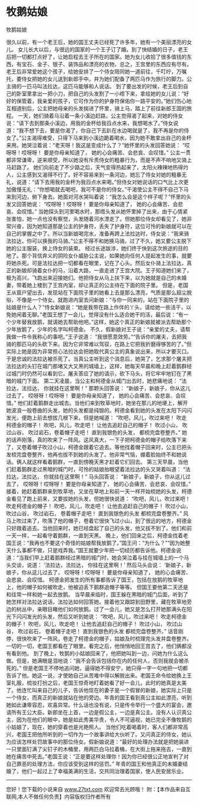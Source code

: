 # 牧鹅姑娘

牧鹅姑娘 

很久以前，有一个老王后，她的国王丈夫已经死了许多年，她有一个美丽漂亮的女儿。 
女儿长大以后，与很远的国家的一个王子订了婚。到了快结婚的日子，老王后把一切都打点好了，让她启程去王子所在的国家。她为女儿收拾了很多值钱的东西，有宝石、金子、银子、装饰品和漂亮的衣物，总之，王宫里的东西应有尽有。老王后非常爱她这个孩子，给她安排了一个侍女陪同她一道前往，千叮咛，万嘱托，要侍女把她的女儿送到新郎手中。并为她们配备了两匹马作为旅行的脚力。公主骑的一匹马叫法拉达，这匹马能够和人说话。 
到了要出发的时候，老王后到自己的卧室里拿出一把小刀，把自己的头发割了一小绺下来，拿给她的女儿说：“好好的保管着，我亲爱的孩子，它可作为你的护身符保佑你一路平安的。”她们伤心地互相道别后，公主把她母亲的头发揣进了怀里，骑上马，踏上了前往新郎王国的旅程。 
一天，她们骑着马沿着一条小溪边赶路，公主觉得渴了起来，对她的侍女说：“请下去到那条小溪边，用我的金杯给我舀点水来，我想喝水了。”侍女说道：“我不想下去，要是你渴了，你自己下去趴在水边喝就是了，我不再是你的侍女了。”公主渴得难受，只得下马来到小溪边跪着喝水，因为她不敢拿出自己的金杯来用。她哭泣着说：“老天呀！我这是变成什么了？”她怀里的头发回答她说： 
“哎呀呀！哎呀呀！ 
要是你母亲知道了， 
她的心会痛苦、会悲哀、会叹惜。” 
公主一贯都非常谦卑，逆来顺受，所以她没有斥责侍女的粗暴行为，而是不声不响地又骑上马赶路了。 
她们向前走了不少路之后，天气变得热起来了，太阳火辣辣地热得灼人，公主感到又渴得不行了。好不容易来到一条河边，她忘了侍女对她的粗暴无礼，说道：“请下去用我的金杯为我舀点水来喝。”但侍女对她说话的口气比上次更加傲慢无礼：“你想喝就去喝吧，我可不是你的侍女。”干渴使公主不得不自己下马来到河边，俯下身去。她面对河水哭叫着说：“我怎么会是这个样子呢？”怀里的头发又回答她说： 
“哎呀呀！哎呀呀！ 
要是你母亲知道了， 
她的心会痛苦、会悲哀、会叹惜。” 
当她探头到河里喝水时，那绺头发从她怀里掉了出来，由于心情紧张害怕，她一点也没有察觉，头发随着河水漂走了。但她那位侍女却看见了，她非常兴奋，因为她知道那是公主的护身符，丢失了护身符，这位可怜的新娘就可以在自己的掌握之中了。所以当新娘喝完水，准备再跨上法拉达时，侍女说：“我来骑法拉达，你可以换我的马骑。”公主不得不和她换马骑。过了不久，她又要公主脱下她的公主服装，换上侍女的装束。 
经过长途跋涉，她们终于快到这次旅途的目的地了。那个背信弃义的阴险女仆威胁公主说，如果她向任何人提起发生的事，就要将她杀死。可是法拉达把一切都看在眼里，记在了心头。然后女仆骑上法拉达，真正的新娘却骑着女仆的马，沿着大路，一直走进了王宫大院。王子知道她们来了，极为高兴，飞跑出来迎接她们。他把侍女从马上扶下来，以为她就是自己的未婚妻，带着她上楼到了王宫内室，却让真正的公主待在下面的院子里。 
但是，老国王从窗户望出去，发现站在下面院子里的她看上去是那么漂亮，气质是那么超尘脱俗，不像是一个侍女。就跑进内室去问新娘：“与你一同来的，站在下面院子里的姑娘是什么人？”侍女新娘说：“她是我带在路上作伴的丫头，请给她一些活干，以免她闲着无聊。”老国王想了一会儿，觉得没有什么适合她干的活，最后说：“有一个少年替我放鹅，就请她去帮助他吧。”这样，她这个真正的新娘就被派去帮助那个少年放鹅了，少年的名字叫柯德金。 
不久，假新娘对王子说：“亲爱的丈夫，请帮我做一件令我称心的事吧。”王子说道： 
“我很愿意效劳。”“告诉你的屠夫，去把我骑的那匹马的头砍下来。因为它非常难以驾驭，在路上它把我折磨得够苦的了。”但实际上她是因为非常担心法拉达会把她取代真公主的真象说出来，所以才要灭口。于是忠诚的法拉达被杀死了。当真公主听到这个消息后，她哭了，乞求那个屠夫把法拉达的头钉在城门那堵又大又黑的城墙上，这样，她每天早晨和晚上赶着鹅群经过城门时仍然可以看到它。屠夫答应了她的请示，砍下马头，将它牢牢地钉在了黑暗的城门下面。 
第二天凌晨，当公主和柯德金从城门出去时，她悲痛地说： 
“法拉达，法拉达， 
你就挂在这里啊！” 
那颗头回答说： 
“新娘子，新娘子，你从这儿过去了， 
哎呀呀！哎呀呀！ 
要是你母亲知道了， 
她的心会痛苦、会悲哀、会叹惜。” 
他们赶着鹅群走出城去。当他们来到牧草地时，她坐在那儿的地埂上，解开她波浪一般卷曲的头发，她的头发都是纯银的。柯德金看到她的头发在太阳下闪闪发光，便跑上前去想拔几根下来，但是她喊道： 
“吹吧，风儿，吹过来吧！ 
吹走柯德金的帽子！ 
吹吧，风儿，吹走吧！ 
让他去追赶自己的帽子！ 
吹过小山， 
吹过山谷， 
吹过岩石，卷着帽子走吧！ 
直到我银色的头发， 
都梳完盘卷整齐。” 
她的话声刚落，真的吹来了一阵风。这风真大，一下子把柯德金的帽子给吹落下来了，又卷着帽子吹过小山，柯德金跟着它追去。等他找着帽子回来时，公主已把头发梳完盘卷整齐，他再也拔不到她的头发了。他非常气恼，绷着脸始终不和她说话。俩人就这样看着鹅群，一直到傍晚天黑才赶着它们回去。 
第三天早晨，当他们赶着鹅群走过黑暗的城门时，可怜的姑娘抬眼望着法拉达的头又哭着叫道： 
“法拉达，法拉达， 
你就挂在这里啊！” 
马头回答说： 
“新娘子，新娘子，你从这儿过去了， 
哎呀呀！哎呀呀！ 
要是你母亲知道了， 
她的心会痛苦、会悲哀、会叹惜。” 
接着，她赶着鹅群来到牧草地，又坐在草地上和前一天一样开始梳她的头发，柯德金看见了跑上前来，又要拔她的头发，但她很快说道： 
“吹吧，风儿，吹过来吧！ 
吹走柯德金的帽子！ 
吹吧，风儿，吹走吧！ 
让他去追赶自己的帽子！ 
吹过小山， 
吹过山谷， 
吹过岩石， 
卷着帽子走吧！ 
直到我银色的头发 
都梳完盘卷整齐。” 
风马上吹过来了，吹落了他的帽子，卷着它很快飞过小山，到了很远的地方，柯德金只好跟着追去。当他回来时，她已经盘起了自己的头发，他又拔不到了。他们和前一天一样，一起看守着鹅群，一直到天黑。 
晚上，他们回来之后，柯德金找着老国王说：“我再也不要这个奇怪的姑娘帮我放鹅了。”国王问：“为什么？”“因为她整天什么事都不做，只是戏弄我。”国王就要少年把一切经历都告诉他。柯德金说道：“当我们早上赶着鹅群经过黑暗的城门时，她会哭泣着与挂在城墙上的一个马头交谈，说道： 
‘法拉达，法拉达， 
你挂在这里啊！’ 
然后马头会说： 
‘新娘子，新娘子，你从这儿过去了， 
哎呀呀！哎呀呀！ 
要是你母亲知道了， 
她的心会痛苦、会悲哀、会叹惜。 
柯德金把发生的所有事都告诉了国王，包括在放鹅的牧草地上，他的帽子如何被吹走，他被迫丢下鹅群追帽子等等。 
但国王要他第二天还是和往常一样和她一起去放鹅。 
当早晨来临时，国王躲在黑暗的城门后面，听到了她怎样对法拉达说话，法拉达如何回答她。接着他又跟踪到田野里，藏在牧草地旁边的树丛中，亲眼目睹他们如何放鹅。过了一会儿，她又是怎么打开她那满头在阳光下闪闪发光的头发，然后又听到她说： 
“吹吧，风儿，吹过来吧！ 
吹走柯德金的帽子！ 
吹吧，风儿，吹走吧！ 
让他去追赶自己的帽子！ 
吹过小山， 
吹过山谷， 
吹过岩石， 
卷着帽子走吧！ 
直到我银色的头发 
都梳完盘卷整齐。” 
话音刚停，很快吹来了一阵风，卷走了柯德金的帽子，姑娘及时梳理完头发并盘卷整齐。一切的一切，老国王都看在了眼里。看完之后，他悄悄地回王宫去了，他们俩都没有看到他。 
到了晚上，牧鹅的小姑娘回来了，他把她叫到一边，问她为什么这么做。但是，她满眼是泪地说：“我不会告诉包括你在内的任何人，否则我就会被杀死的。” 
但是老国王不停地追问她，逼得她不得安宁，她只得一字一句地把一切都告诉了他。她这一说，才使她自己从苦难中得以解脱出来。老国王命令给她换上王室礼服，梳妆打扮之后，老国王惊奇地盯着她看了好一会儿，此时的她真是太美了。他连忙叫来自己的儿子，告诉他现在的妻子是一个假冒的新娘，她实际上只是一个侍女，而真正的新娘就站在他的旁边。年青的国王看到真公主如此漂亮，听到她如此谦卑容忍，欢喜异常。什么话也没有说，只是传令举行一个盛大的宴会，邀请所有王公大臣。新郎坐在上首，一边是假公主，一边是真公主。没有人认识真公主，因为在他们的眼中，她是如此秀美华贵，令人不可逼视，她已完全不像牧鹅的小姑娘了，现在，她的穿着也是光艳照人。 
当他们吃着喝着时，客人们都非常高兴，老国王把他所听到的一切作为一个故事讲给大伙听了。又问真正的侍女，她认为应该怎样处罚故事中的那位侍女。假新娘说道：“最好的处理办法就是把她装进一只里面钉满了尖钉子的木桶里，用两匹白马拉着桶，在大街上拖来拖去，一直到她在痛苦中死去。”老国王说：“正是要这样处理你！因为你已经很公正地宣判了对自己罪恶的处理方法，你应该受到这样的惩罚。” 
年青的国王和他真正的未婚妻结婚了，他们一起过上了幸福美满的生活，交共同治理着国家，使人民安居乐业。 

                  
--------------------
您好！您下载的小说来自 www.27txt.com 欢迎常去光顾哦！
附：【本作品来自互联网,本人不做任何负责】内容版权归作者所有